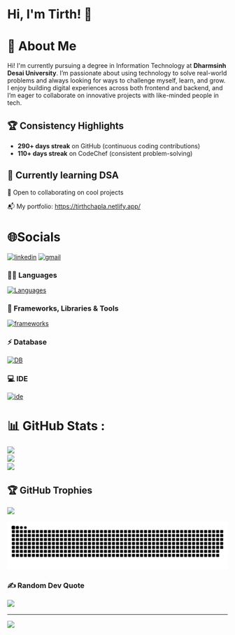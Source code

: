 
# Hi, I'm Tirth! 👋


# 💫 About Me

Hi! I'm currently pursuing a degree in Information Technology at **Dharmsinh Desai University**. I’m passionate about using technology to solve real-world problems and always looking for ways to challenge myself, learn, and grow. I enjoy building digital experiences across both frontend and backend, and I’m eager to collaborate on innovative projects with like-minded people in tech.  

## 🏆 Consistency Highlights  
- **290+ days streak** on GitHub (continuous coding contributions)  
- **110+ days streak** on CodeChef (consistent problem-solving)  

## 🌱 Currently learning DSA

🤝 Open to collaborating on cool projects

📬 My portfolio: https://tirthchapla.netlify.app/

# 🌐Socials

[![linkedin](https://skillicons.dev/icons?i=linkedin)]([https://www.linkedin.com/in/TirthChapla](https://www.linkedin.com/in/tirth-chapla-589227297?utm_source=share&utm_campaign=share_via&utm_content=profile&utm_medium=android_app))
[![gmail](https://skillicons.dev/icons?i=gmail)](mailto:tirthchapla123@gmail.com)


### 👩‍💻 Languages
[![Languages](https://skillicons.dev/icons?i=c,cpp,java,py,html,css,js)](https://skillicons.dev)
<!-- For tools not available on skillicons.dev like Spring Boot, JPA, REST APIs, MVC, Microservices, 
you can write them as text badges -->
### 🚀 Frameworks, Libraries & Tools
[![frameworks](https://skillicons.dev/icons?i=react,vite,nodejs,mongodb,spring,hibernate,docker,aws)](https://skillicons.dev)


### ⚡ Database
[![DB](https://skillicons.dev/icons?i=mongodb,postgres,mysql)](https://skillicons.dev)

### 💻 IDE
[![ide](https://skillicons.dev/icons?i=vscode,idea,netbeans)](https://skillicons.dev)


# 📊 GitHub Stats :
![](https://github-readme-stats.vercel.app/api?username=TirthChapla&theme=tokyonight&hide_border=true&include_all_commits=true&count_private=true)<br/>
![](https://github-readme-streak-stats.herokuapp.com/?user=TirthChapla&theme=tokyonight&hide_border=true)<br/>
![](https://github-readme-stats.vercel.app/api/top-langs/?username=TirthChapla&theme=tokyonight&hide_border=true&include_all_commits=true&count_private=true&layout=compact)

## 🏆 GitHub Trophies
![](https://github-trophies.vercel.app/?username=TirthChapla&theme=darkhub&no-frame=true&no-bg=false&margin-w=4)


<div align="center">
  
  ![snake gif](https://github.com/TirthChapla/TirthChapla/blob/output/github-snake-dark.svg)

</div>


### ✍️ Random Dev Quote
![](https://quotes-github-readme.vercel.app/api?type=horizontal&theme=tokyonight)


---
[![](https://visitcount.itsvg.in/api?id=TirthChapla&icon=1&color=0)](https://visitcount.itsvg.in)



<!---
TirthChapla is a ✨ special ✨ repository because its `README.md` (this file) appears on your GitHub profile.
You can click the Preview link to take a look at your changes.
--->
